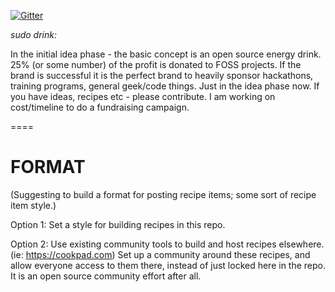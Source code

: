[![Gitter](https://badges.gitter.im/Join%20Chat.svg)](https://gitter.im/sudodrink/recipes?utm_source=badge&utm_medium=badge&utm_campaign=pr-badge&utm_content=badge)

*sudo drink:*

In the initial idea phase - the basic concept is an open source energy drink. 25% (or some number) of the profit is donated to FOSS projects. If the brand is successful it is the perfect brand to heavily sponsor hackathons, training programs, general geek/code things. Just in the idea phase now. If you have ideas, recipes etc - please contribute. I am working on cost/timeline to do a fundraising campaign.

====
# FORMAT

(Suggesting to build a format for posting recipe items; some sort of recipe item style.)

Option 1: Set a style for building recipes in this repo.

Option 2: Use existing community tools to build and host recipes elsewhere.  (ie: https://cookpad.com)  Set up a community around these recipes, and allow everyone access to them there, instead of just locked here in the repo.  It is an open source community effort after all.